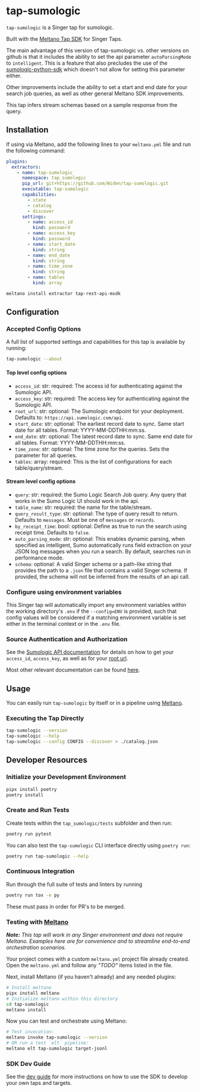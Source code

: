 # tap-sumologic

`tap-sumologic` is a Singer tap for sumologic.

Built with the [Meltano Tap SDK](https://sdk.meltano.com) for Singer Taps.

The main advantage of this version of tap-sumologic vs. other versions on github is that it
includes the ability to set the api parameter `autoParsingMode` to `intelligent`. This is a
feature that also precludes the use of the [sumologic-python-sdk](https://github.com/SumoLogic/sumologic-python-sdk)
which doesn't not allow for setting this parameter either.

Other improvements include the ability to set a start and end date for your search job 
queries, as well as other general Meltano SDK improvements.

This tap infers stream schemas based on a sample response from the query.

## Installation

If using via Meltano, add the following lines to your `meltano.yml` file and run the following command:

```yaml
plugins:
  extractors:
    - name: tap-sumologic
      namespace: tap_sumologic
      pip_url: git+https://github.com/Widen/tap-sumologic.git
      executable: tap-sumologic
      capabilities:
        - state
        - catalog
        - discover
      settings:
        - name: access_id
          kind: password
        - name: access_key
          kind: password
        - name: start_date
          kind: string
        - name: end_date
          kind: string
        - name: time_zone
          kind: string
        - name: tables
          kind: array

```

```bash
meltano install extractor tap-rest-api-msdk
```

## Configuration

### Accepted Config Options

A full list of supported settings and capabilities for this
tap is available by running:

```bash
tap-sumologic --about
```

#### Top level config options
- `access_id`: str: required: The access id for authenticating against the Sumologic API.
- `access_key`: str: required: The access key for authenticating against the Sumologic API.
- `root_url`: str: optional: The Sumologic endpoint for your deployment. Defaults to: `https://api.sumologic.com/api`. 
- `start_date`: str: optional: The earliest record date to sync. Same start date for all tables. Format: YYYY-MM-DDTHH:mm:ss.
- `end_date`: str: optional: The latest record date to sync. Same end date for all tables. Format: YYYY-MM-DDTHH:mm:ss.
- `time_zone`: str: optional: The time zone for the queries. Sets the parameter for all queries.
- `tables`: array: required: This is the list of configurations for each table/query/stream.

#### Stream level config options
- `query`: str: required: the Sumo Logic Search Job query. Any query that works in the Sumo Logic UI should work in the api.
- `table_name`: str: required: the name for the table/stream.
- `query_result_type`: str: optional: The type of query result to return. Defaults to `messages`. Must be one of `messages` or `records`.
- `by_receipt_time`: bool: optional: Define as true to run the search using receipt time. Defaults to `false`.
- `auto_parsing_mode`: str: optional: This enables dynamic parsing, when specified as 
  intelligent, Sumo automatically runs field extraction on your JSON log messages when 
  you run a search. By default, searches run in performance mode.
- `schema`: optional: A valid Singer schema or a path-like string that provides
  the path to a `.json` file that contains a valid Singer schema. If provided,
  the schema will not be inferred from the results of an api call.


### Configure using environment variables

This Singer tap will automatically import any environment variables within the working directory's
`.env` if the `--config=ENV` is provided, such that config values will be considered if a matching
environment variable is set either in the terminal context or in the `.env` file.

### Source Authentication and Authorization

See the [Sumologic API documentation](https://help.sumologic.com/APIs/General-API-Information/API-Authentication) 
for details on how to get your `access_id`, `access_key`, as well as for your 
[root url](https://help.sumologic.com/APIs/General-API-Information/Sumo-Logic-Endpoints-by-Deployment-and-Firewall-Security).

Most other relevant documentation can be found 
[here](https://help.sumologic.com/APIs/Search-Job-API/About-the-Search-Job-API).

## Usage

You can easily run `tap-sumologic` by itself or in a pipeline using [Meltano](https://meltano.com/).

### Executing the Tap Directly

```bash
tap-sumologic --version
tap-sumologic --help
tap-sumologic --config CONFIG --discover > ./catalog.json
```

## Developer Resources

### Initialize your Development Environment

```bash
pipx install poetry
poetry install
```

### Create and Run Tests

Create tests within the `tap_sumologic/tests` subfolder and
  then run:

```bash
poetry run pytest
```

You can also test the `tap-sumologic` CLI interface directly using `poetry run`:

```bash
poetry run tap-sumologic --help
```

### Continuous Integration
Run through the full suite of tests and linters by running

```bash
poetry run tox -e py
```

These must pass in order for PR's to be merged.


### Testing with [Meltano](https://www.meltano.com)

_**Note:** This tap will work in any Singer environment and does not require Meltano.
Examples here are for convenience and to streamline end-to-end orchestration scenarios._

Your project comes with a custom `meltano.yml` project file already created. Open the `meltano.yml` and follow any _"TODO"_ items listed in
the file.

Next, install Meltano (if you haven't already) and any needed plugins:

```bash
# Install meltano
pipx install meltano
# Initialize meltano within this directory
cd tap-sumologic
meltano install
```

Now you can test and orchestrate using Meltano:

```bash
# Test invocation:
meltano invoke tap-sumologic --version
# OR run a test `elt` pipeline:
meltano elt tap-sumologic target-jsonl
```

### SDK Dev Guide

See the [dev guide](https://sdk.meltano.com/en/latest/dev_guide.html) for more instructions on how to use the SDK to
develop your own taps and targets.
